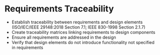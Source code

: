 # Requirements Traceability
- Establish traceability between requirements and design elements (ISO/IEC/IEEE 29148:2018 Section 7.1; IEEE 830-1998 Section 2.1.7)
- Create traceability matrices linking requirements to design components
- Ensure all requirements are addressed in the design
- Verify that design elements do not introduce functionality not specified in requirements